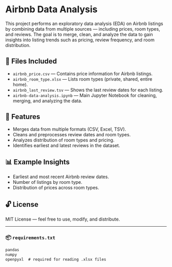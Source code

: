 # Airbnb Data Analysis

This project performs an exploratory data analysis (EDA) on Airbnb listings by combining data from multiple sources — including prices, room types, and reviews. The goal is to merge, clean, and analyze the data to gain insights into listing trends such as pricing, review frequency, and room distribution.

## 📂 Files Included

- `airbnb_price.csv` — Contains price information for Airbnb listings.
- `airbnb_room_type.xlsx` — Lists room types (private, shared, entire home).
- `airbnb_last_review.tsv` — Shows the last review dates for each listing.
- `airbnb-data-analysis.ipynb` — Main Jupyter Notebook for cleaning, merging, and analyzing the data.

## 🚀 Features

- Merges data from multiple formats (CSV, Excel, TSV).
- Cleans and preprocesses review dates and room types.
- Analyzes distribution of room types and pricing.
- Identifies earliest and latest reviews in the dataset.

## 📊 Example Insights

- Earliest and most recent Airbnb review dates.
- Number of listings by room type.
- Distribution of prices across room types.

## 🔓 License

MIT License — feel free to use, modify, and distribute.

---

### 📦 `requirements.txt`

```txt
pandas
numpy
openpyxl  # required for reading .xlsx files
